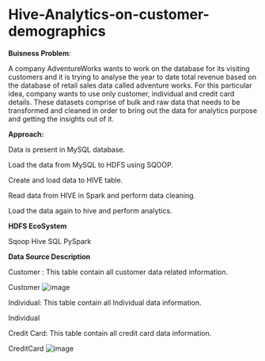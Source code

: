 # Hive-Analytics-on-customer-demographics

**Buisness Problem**:

A company AdventureWorks wants to work on the database for its visiting customers and it is trying to analyse the year to date total revenue based on the database of retail sales data called adventure works. For this particular idea, company wants to use only customer, individual and credit card details. These datasets comprise of bulk and raw data that needs to be transformed and cleaned in order to bring out the data for analytics purpose and getting the insights out of it.

**Approach:**

Data is present in MySQL database.

Load the data from MySQL to HDFS using SQOOP.

Create and load data to HIVE table.

Read data from HIVE in Spark and perform data cleaning.

Load the data again to hive and perform analytics.


**HDFS EcoSystem**

Sqoop
Hive
SQL
PySpark


**Data Source Description**

Customer : This table contain all customer data related information.

Customer
![image](https://user-images.githubusercontent.com/100192514/158731332-4ff48f5c-7108-4358-a2db-c6cf3f42551b.png)


Individual: This table contain all Individual data information.

Individual

Credit Card: This table contain all credit card data information.

CreditCard
![image](https://user-images.githubusercontent.com/100192514/158731403-652c39e6-0a6c-41ba-8b4f-0697a624a13e.png)

